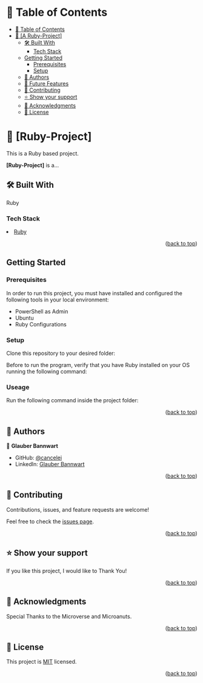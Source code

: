 <!-- TABLE OF CONTENTS -->

# 📗 Table of Contents

- [📗 Table of Contents](#-table-of-contents)
- [📖 \[A Ruby-Project\] ](#about-project)
  - [🛠 Built With ](#built-with)
    - [Tech Stack ](#tech-stack)
  - [Getting Started](#getting-started)
    - [Prerequisites](#prerequisites)
    - [Setup](#setup)
  - [👥 Authors ](#authors)
  - [🔭 Future Features ](#-future-features-)
  - [🤝 Contributing ](#-contributing-)
  - [⭐️ Show your support ](#️-show-your-support-)
  - [🙏 Acknowledgments ](#acknowledgments)
  - [📝 License ](#license)

<!-- PROJECT DESCRIPTION -->

# 📖 [Ruby-Project] <a name="about-project"></a>

This is a Ruby based project.

**[Ruby-Project]** is a...

## 🛠 Built With <a name="built-with"></a>
Ruby

### Tech Stack <a name="tech-stack"></a>

<!-- Fix <a href="https://gorails.com/setup/windows/11">Ruby</a></li> -->

<li><a href="https://ruby-doc.org/core-3.0.2/">Ruby</a></li>

<p align="right">(<a href="#readme-top">back to top</a>)</p>

<!-- GETTING STARTED -->

## Getting Started

### Prerequisites
In order to run this project, you must have installed and configured the following tools in your local environment:
- PowerShell as Admin
- Ubuntu
- Ruby Configurations


### Setup

Clone this repository to your desired folder:

<!--
Example commands:

```sh
  cd my-folder
  git@github.com:cancelei/Morse-Code-in-Ruby.git
```
 
--->
Before to run the program, verify that you have Ruby installed on your OS running the following command:
<!--
```sh
   ruby -v
```
--->

### Useage

Run the following command inside the project folder:

<!--
```sh
    decode.rb
```
--->

<p align="right">(<a href="#readme-top">back to top</a>)</p>

<!-- AUTHORS -->

## 👥 Authors <a name="authors"></a>

👤 **Glauber Bannwart**

- GitHub: [@cancelei](https://github.com/cancelei)
- LinkedIn: [Glauber Bannwart](https://www.linkedin.com/in/gbannwart/)

<!-- 👤 **Joseph L Kausi**

- GitHub: [@Grandi0z](https://github.com/Grandi0z)
- Twitter: [@Joseph_LSK](https://twitter.com/Joseph_LSK)
- LinkedIn: [Joseph L Kausi](https://www.linkedin.com/in/joskal/)

👤 **Syeda Masuma Fatima**

- GitHub: [@MasumaJaffery](https://github.com/MasumaJaffery)
- Twitter: [@MasumaJaffery](https://twitter.com/MasumaJaffery)
- LinkedIn: [Masuma Jaffery](https://www.linkedin.com/in/masuma-jaffery-797a29256/) -->


<p align="right">(<a href="#readme-top">back to top</a>)</p>

<!-- CONTRIBUTING -->

## 🤝 Contributing <a name="contributing"></a>

Contributions, issues, and feature requests are welcome!

Feel free to check the [issues page](../../issues/).

<p align="right">(<a href="#readme-top">back to top</a>)</p>

<!-- SUPPORT -->

## ⭐️ Show your support <a name="support"></a>

If you like this project, I would like to Thank You!

<p align="right">(<a href="#readme-top">back to top</a>)</p>

<!-- ACKNOWLEDGEMENTS -->

## 🙏 Acknowledgments <a name="acknowledgements"></a>

Special Thanks to the Microverse and Microanuts.


<p align="right">(<a href="#readme-top">back to top</a>)</p>

<!-- LICENSE -->

## 📝 License <a name="license"></a>

This project is [MIT](./LICENSE.md) licensed.

<p align="right">(<a href="#readme-top">back to top</a>)</p>